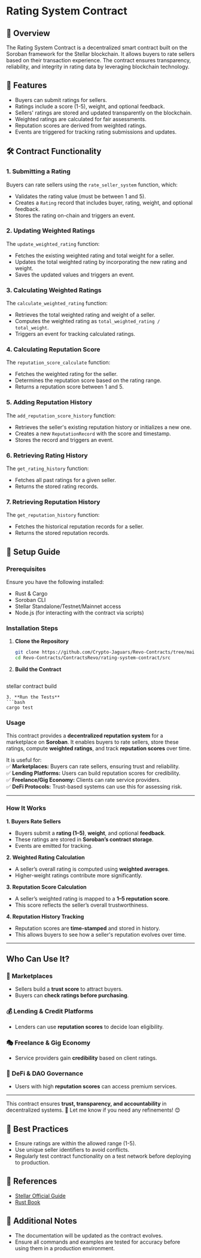 # Rating System Contract

## 🎯 Overview
The Rating System Contract is a decentralized smart contract built on the Soroban framework for the Stellar blockchain. It allows buyers to rate sellers based on their transaction experience. The contract ensures transparency, reliability, and integrity in rating data by leveraging blockchain technology.

## 📜 Features
- Buyers can submit ratings for sellers.
- Ratings include a score (1-5), weight, and optional feedback.
- Sellers' ratings are stored and updated transparently on the blockchain.
- Weighted ratings are calculated for fair assessments.
- Reputation scores are derived from weighted ratings.
- Events are triggered for tracking rating submissions and updates.

## 🛠 Contract Functionality
### **1. Submitting a Rating**
Buyers can rate sellers using the `rate_seller_system` function, which:
- Validates the rating value (must be between 1 and 5).
- Creates a `Rating` record that includes buyer, rating, weight, and optional feedback.
- Stores the rating on-chain and triggers an event.

### **2. Updating Weighted Ratings**
The `update_weighted_rating` function:
- Fetches the existing weighted rating and total weight for a seller.
- Updates the total weighted rating by incorporating the new rating and weight.
- Saves the updated values and triggers an event.

### **3. Calculating Weighted Ratings**
The `calculate_weighted_rating` function:
- Retrieves the total weighted rating and weight of a seller.
- Computes the weighted rating as `total_weighted_rating / total_weight`.
- Triggers an event for tracking calculated ratings.

### **4. Calculating Reputation Score**
The `reputation_score_calculate` function:
- Fetches the weighted rating for the seller.
- Determines the reputation score based on the rating range.
- Returns a reputation score between 1 and 5.

### **5. Adding Reputation History**
The `add_reputation_score_history` function:
- Retrieves the seller's existing reputation history or initializes a new one.
- Creates a new `ReputationRecord` with the score and timestamp.
- Stores the record and triggers an event.

### **6. Retrieving Rating History**
The `get_rating_history` function:
- Fetches all past ratings for a given seller.
- Returns the stored rating records.

### **7. Retrieving Reputation History**
The `get_reputation_history` function:
- Fetches the historical reputation records for a seller.
- Returns the stored reputation records.

## 🚀 Setup Guide
### **Prerequisites**
Ensure you have the following installed:
- Rust & Cargo
- Soroban CLI
- Stellar Standalone/Testnet/Mainnet access
- Node.js (for interacting with the contract via scripts)

### **Installation Steps**
1. **Clone the Repository**
   ```bash
   git clone https://github.com/Crypto-Jaguars/Revo-Contracts/tree/main/ContractsRevo/rating-system-contract/src
   cd Revo-Contracts/ContractsRevo/rating-system-contract/src
   ```
2. **Build the Contract**
   ```bash
 stellar contract build
   ```
3. **Run the Tests**
```bash
cargo test
 ```
### Usage
This contract provides a **decentralized reputation system** for a marketplace on **Soroban**. It enables buyers to rate sellers, store these ratings, compute **weighted ratings**, and track **reputation scores** over time.  

It is useful for:  
✅ **Marketplaces:** Buyers can rate sellers, ensuring trust and reliability.  
✅ **Lending Platforms:** Users can build reputation scores for credibility.  
✅ **Freelance/Gig Economy:** Clients can rate service providers.  
✅ **DeFi Protocols:** Trust-based systems can use this for assessing risk.  

---

### **How It Works**  

**1. Buyers Rate Sellers**  
- Buyers submit a **rating (1–5)**, **weight**, and optional **feedback**.  
- These ratings are stored in **Soroban’s contract storage**.  
- Events are emitted for tracking.  

**2. Weighted Rating Calculation**  
- A seller’s overall rating is computed using **weighted averages**.  
- Higher-weight ratings contribute more significantly.  

**3. Reputation Score Calculation**  
- A seller’s weighted rating is mapped to a **1–5 reputation score**.  
- This score reflects the seller’s overall trustworthiness.  

**4. Reputation History Tracking**  
- Reputation scores are **time-stamped** and stored in history.  
- This allows buyers to see how a seller's reputation evolves over time.  

---

## **Who Can Use It?**  

### 🏪 **Marketplaces** 
- Sellers build a **trust score** to attract buyers.  
- Buyers can **check ratings before purchasing**.  

### 💰 **Lending & Credit Platforms**  
- Lenders can use **reputation scores** to decide loan eligibility.  

### 🎭 **Freelance & Gig Economy**  
- Service providers gain **credibility** based on client ratings.  

### 🌉 **DeFi & DAO Governance**  
- Users with high **reputation scores** can access premium services.  

---

This contract ensures **trust, transparency, and accountability** in decentralized systems. 🚀 Let me know if you need any refinements! 😊
## 📌 Best Practices
- Ensure ratings are within the allowed range (1-5).
- Use unique seller identifiers to avoid conflicts.
- Regularly test contract functionality on a test network before deploying to production.

## 📖 References
- [Stellar Official Guide](https://developers.stellar.org/docs/)
- [Rust Book](https://doc.rust-lang.org/book/)

## 📌 Additional Notes
- The documentation will be updated as the contract evolves.
- Ensure all commands and examples are tested for accuracy before using them in a production environment.

